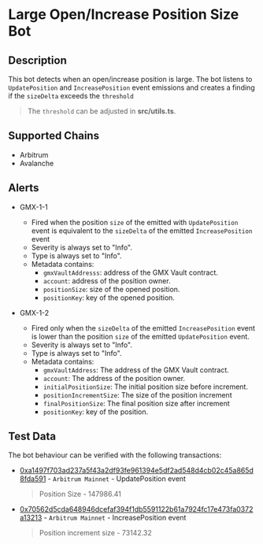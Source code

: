 # Large Open/Increase Position Size Bot

## Description

This bot detects when an open/increase position is large. The bot listens to `UpdatePosition` and `IncreasePosition` event emissions and creates a finding if the `sizeDelta` exceeds the `threshold` 

> The `threshold` can be adjusted in **src/utils.ts**.

## Supported Chains

- Arbitrum
- Avalanche

## Alerts

- GMX-1-1
  - Fired when the position `size` of the emitted with `UpdatePosition` event is equivalent to the `sizeDelta` of the emitted `IncreasePosition` event
  - Severity is always set to "Info".
  - Type is always set to "Info".
  - Metadata contains:
    - `gmxVaultAddresss`: address of the GMX Vault contract.
    - `account`: address of the position owner.
    - `positionSize`: size of the opened position.
    - `positionKey`: key of the opened position.

- GMX-1-2
  - Fired only when the `sizeDelta` of the emitted `IncreasePosition` event is lower than the position `size` of the emitted `UpdatePosition` event.
  - Severity is always set to "Info".
  - Type is always set to "Info".
  - Metadata contains:
    - `gmxVaultAddress`: The address of the GMX Vault contract.
    - `account`: The address of the position owner.
    - `initialPositionSize`: The initial position size before increment.
    - `positionIncrementSize`: The size of the position increment
    - `finalPositionSize`: The final position size after increment
    - `positionKey`: key of the position.

## Test Data

The bot behaviour can be verified with the following transactions:
- [0xa1497f703ad237a5f43a2df93fe961394e5df2ad548d4cb02c45a865d8fda591](https://arbiscan.io/tx/0xa1497f703ad237a5f43a2df93fe961394e5df2ad548d4cb02c45a865d8fda591) - 
`Arbitrum Mainnet` - UpdatePosition event 
  > Position Size - 147986.41



- [0x70562d5cda648946dcefaf394f1db5591122b61a7924fc17e473fa0372a13213](https://arbiscan.io/tx/0x70562d5cda648946dcefaf394f1db5591122b61a7924fc17e473fa0372a13213) -
`Arbitrum Mainnet` - IncreasePosition event 
  > Position increment size - 73142.32







